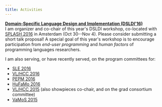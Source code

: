 ```yaml
---
title: Activities
---
```


**[Domain-Specific Language Design and Implementation (DSLDI'16)][DSLDI16]**
<br>
I am organizer and co-chair of this year's DSLDI workshop, co-located with
[SPLASH 2016](http://2016.splashcon.org/) in Amsterdam (Oct 30--Nov 4). Please
consider submitting a short talk proposal! A special goal of this year's
workshop is to encourage participation from *end-user programming* and *human
factors* of programming languages researchers.

I am also serving, or have recently served, on the program committees for:

 * [SLE 2016][SLE16]
 * [VL/HCC 2016][VLHCC16]
 * [PEPM 2016][PEPM16]
 * [HuFaMo 2016][HuFaMo16]
 * [VL/HCC 2015][VLHCC15] (also showpieces co-chair, and on the grad consortium committee)
 * [VaMoS 2015][VaMoS15]

[VaMoS15]: http://vamos.sse.uni-hildesheim.de
[VLHCC15]: https://sites.google.com/site/vlhcc2015/home
[VLHCC16]: https://sites.google.com/site/vlhcc2016/home
[PEPM16]: http://conf.researchr.org/track/POPL-2016/pepm-2016-main#Call-for-Papers
[HuFaMo16]: http://hufamo.compute.dtu.dk/
[SLE16]: http://conf.researchr.org/home/sle-2016
[DSLDI16]: http://2016.splashcon.org/track/dsldi2016
